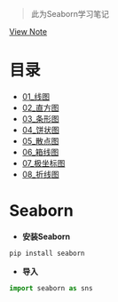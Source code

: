 > 此为Seaborn学习笔记

 [View Note]()

# 目录

- [01_线图](./01_线图.html)
- [02_直方图](./02_直方图.html)
- [03_条形图](03_条形图.html)
- [04_饼状图](04_饼状图.html)
- [05_散点图](./05_散点图.html)
- [06_箱线图](./06_箱线图.html)
- [07_极坐标图](./07_极坐标图.html)
- [08_折线图](./08_折线图.html)

# Seaborn
- **安装Seaborn**
```py
pip install seaborn
```

- **导入**
```py
import seaborn as sns
```